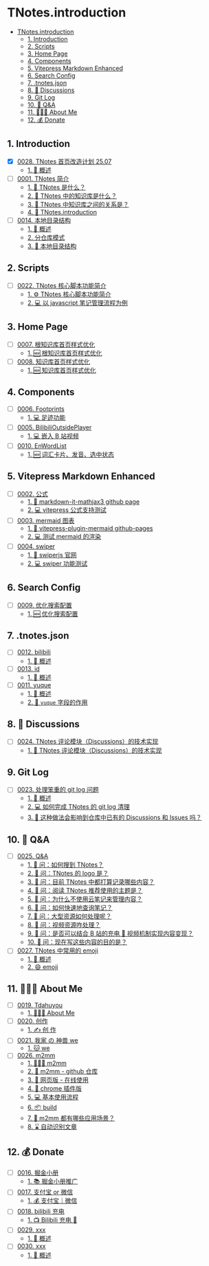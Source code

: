 # TNotes.introduction

<!-- region:toc -->

- [TNotes.introduction](#tnotesintroduction)
  - [1. Introduction](#1-introduction)
  - [2. Scripts](#2-scripts)
  - [3. Home Page](#3-home-page)
  - [4. Components](#4-components)
  - [5. Vitepress Markdown Enhanced](#5-vitepress-markdown-enhanced)
  - [6. Search Config](#6-search-config)
  - [7. .tnotes.json](#7-tnotesjson)
  - [8. 🫧 Discussions](#8--discussions)
  - [9. Git Log](#9-git-log)
  - [10. 🤔 Q&A](#10--qa)
  - [11. 🧑🏻‍💻 About Me](#11--about-me)
  - [12. 💰 Donate](#12--donate)

<!-- endregion:toc -->

## 1. Introduction

- [x] [0028. TNotes 首页改造计划 25.07](https://github.com/tnotesjs/TNotes.introduction/tree/main/notes/0028.%20TNotes%20%E9%A6%96%E9%A1%B5%E6%94%B9%E9%80%A0%E8%AE%A1%E5%88%92%2025.07/README.md)
  - [1. 📝 概述](https://github.com/tnotesjs/TNotes.introduction/tree/main/notes/0028.%20TNotes%20%E9%A6%96%E9%A1%B5%E6%94%B9%E9%80%A0%E8%AE%A1%E5%88%92%2025.07/README.md#1--概述)
- [ ] [0001. TNotes 简介](https://github.com/tnotesjs/TNotes.introduction/tree/main/notes/0001.%20TNotes%20%E7%AE%80%E4%BB%8B/README.md)
  - [1. 🤔 TNotes 是什么？](https://github.com/tnotesjs/TNotes.introduction/tree/main/notes/0001.%20TNotes%20%E7%AE%80%E4%BB%8B/README.md#1--tnotes-是什么)
  - [2. 🤔 TNotes 中的知识库是什么？](https://github.com/tnotesjs/TNotes.introduction/tree/main/notes/0001.%20TNotes%20%E7%AE%80%E4%BB%8B/README.md#2--tnotes-中的知识库是什么)
  - [3. 🤔 TNotes 中知识库之间的关系是？](https://github.com/tnotesjs/TNotes.introduction/tree/main/notes/0001.%20TNotes%20%E7%AE%80%E4%BB%8B/README.md#3--tnotes-中知识库之间的关系是)
  - [4. 📒 TNotes.introduction](https://github.com/tnotesjs/TNotes.introduction/tree/main/notes/0001.%20TNotes%20%E7%AE%80%E4%BB%8B/README.md#4--tnotesintroduction)
- [ ] [0014. 本地目录结构](https://github.com/tnotesjs/TNotes.introduction/tree/main/notes/0014.%20%E6%9C%AC%E5%9C%B0%E7%9B%AE%E5%BD%95%E7%BB%93%E6%9E%84/README.md)
  - [1. 📝 概述](https://github.com/tnotesjs/TNotes.introduction/tree/main/notes/0014.%20%E6%9C%AC%E5%9C%B0%E7%9B%AE%E5%BD%95%E7%BB%93%E6%9E%84/README.md#1--概述)
  - [2. 分仓库模式](https://github.com/tnotesjs/TNotes.introduction/tree/main/notes/0014.%20%E6%9C%AC%E5%9C%B0%E7%9B%AE%E5%BD%95%E7%BB%93%E6%9E%84/README.md#2-分仓库模式)
  - [3. 📒 本地目录结构](https://github.com/tnotesjs/TNotes.introduction/tree/main/notes/0014.%20%E6%9C%AC%E5%9C%B0%E7%9B%AE%E5%BD%95%E7%BB%93%E6%9E%84/README.md#3--本地目录结构)

## 2. Scripts

- [ ] [0022. TNotes 核心脚本功能简介](https://github.com/tnotesjs/TNotes.introduction/tree/main/notes/0022.%20TNotes%20%E6%A0%B8%E5%BF%83%E8%84%9A%E6%9C%AC%E5%8A%9F%E8%83%BD%E7%AE%80%E4%BB%8B/README.md)
  - [1. ⚙️ TNotes 核心脚本功能简介](https://github.com/tnotesjs/TNotes.introduction/tree/main/notes/0022.%20TNotes%20%E6%A0%B8%E5%BF%83%E8%84%9A%E6%9C%AC%E5%8A%9F%E8%83%BD%E7%AE%80%E4%BB%8B/README.md#1-️-tnotes-核心脚本功能简介)
  - [2. 💻 以 javascript 笔记管理流程为例](https://github.com/tnotesjs/TNotes.introduction/tree/main/notes/0022.%20TNotes%20%E6%A0%B8%E5%BF%83%E8%84%9A%E6%9C%AC%E5%8A%9F%E8%83%BD%E7%AE%80%E4%BB%8B/README.md#2--以-javascript-笔记管理流程为例)

## 3. Home Page

- [ ] [0007. 根知识库首页样式优化](https://github.com/tnotesjs/TNotes.introduction/tree/main/notes/0007.%20%E6%A0%B9%E7%9F%A5%E8%AF%86%E5%BA%93%E9%A6%96%E9%A1%B5%E6%A0%B7%E5%BC%8F%E4%BC%98%E5%8C%96/README.md)
  - [1. 🆕 根知识库首页样式优化](https://github.com/tnotesjs/TNotes.introduction/tree/main/notes/0007.%20%E6%A0%B9%E7%9F%A5%E8%AF%86%E5%BA%93%E9%A6%96%E9%A1%B5%E6%A0%B7%E5%BC%8F%E4%BC%98%E5%8C%96/README.md#1--根知识库首页样式优化)
- [ ] [0008. 知识库首页样式优化](https://github.com/tnotesjs/TNotes.introduction/tree/main/notes/0008.%20%E7%9F%A5%E8%AF%86%E5%BA%93%E9%A6%96%E9%A1%B5%E6%A0%B7%E5%BC%8F%E4%BC%98%E5%8C%96/README.md)
  - [1. 🆕 知识库首页样式优化](https://github.com/tnotesjs/TNotes.introduction/tree/main/notes/0008.%20%E7%9F%A5%E8%AF%86%E5%BA%93%E9%A6%96%E9%A1%B5%E6%A0%B7%E5%BC%8F%E4%BC%98%E5%8C%96/README.md#1--知识库首页样式优化)

## 4. Components

- [ ] [0006. Footprints](https://github.com/tnotesjs/TNotes.introduction/tree/main/notes/0006.%20Footprints/README.md)
  - [1. 💻 足迹功能](https://github.com/tnotesjs/TNotes.introduction/tree/main/notes/0006.%20Footprints/README.md#1--足迹功能)
- [ ] [0005. BilibiliOutsidePlayer](https://github.com/tnotesjs/TNotes.introduction/tree/main/notes/0005.%20BilibiliOutsidePlayer/README.md)
  - [1. 💻 嵌入 B 站视频](https://github.com/tnotesjs/TNotes.introduction/tree/main/notes/0005.%20BilibiliOutsidePlayer/README.md#1--嵌入-b-站视频)
- [ ] [0010. EnWordList](https://github.com/tnotesjs/TNotes.introduction/tree/main/notes/0010.%20EnWordList/README.md)
  - [1. 🆕 词汇卡片、发音、选中状态](https://github.com/tnotesjs/TNotes.introduction/tree/main/notes/0010.%20EnWordList/README.md#1--词汇卡片发音选中状态)

## 5. Vitepress Markdown Enhanced

- [ ] [0002. 公式](https://github.com/tnotesjs/TNotes.introduction/tree/main/notes/0002.%20%E5%85%AC%E5%BC%8F/README.md)
  - [1. 🔗 markdown-it-mathjax3 github page](https://github.com/tnotesjs/TNotes.introduction/tree/main/notes/0002.%20%E5%85%AC%E5%BC%8F/README.md#1--markdown-it-mathjax3-github-page)
  - [2. 💻 vitepress 公式支持测试](https://github.com/tnotesjs/TNotes.introduction/tree/main/notes/0002.%20%E5%85%AC%E5%BC%8F/README.md#2--vitepress-公式支持测试)
- [ ] [0003. mermaid 图表](https://github.com/tnotesjs/TNotes.introduction/tree/main/notes/0003.%20mermaid%20%E5%9B%BE%E8%A1%A8/README.md)
  - [1. 🔗 vitepress-plugin-mermaid github-pages](https://github.com/tnotesjs/TNotes.introduction/tree/main/notes/0003.%20mermaid%20%E5%9B%BE%E8%A1%A8/README.md#1--vitepress-plugin-mermaid-github-pages)
  - [2. 💻 测试 mermaid 的渲染](https://github.com/tnotesjs/TNotes.introduction/tree/main/notes/0003.%20mermaid%20%E5%9B%BE%E8%A1%A8/README.md#2--测试-mermaid-的渲染)
- [ ] [0004. swiper](https://github.com/tnotesjs/TNotes.introduction/tree/main/notes/0004.%20swiper/README.md)
  - [1. 🔗 swiperjs 官网](https://github.com/tnotesjs/TNotes.introduction/tree/main/notes/0004.%20swiper/README.md#1--swiperjs-官网)
  - [2. 💻 swiper 功能测试](https://github.com/tnotesjs/TNotes.introduction/tree/main/notes/0004.%20swiper/README.md#2--swiper-功能测试)

## 6. Search Config

- [ ] [0009. 优化搜索配置](https://github.com/tnotesjs/TNotes.introduction/tree/main/notes/0009.%20%E4%BC%98%E5%8C%96%E6%90%9C%E7%B4%A2%E9%85%8D%E7%BD%AE/README.md)
  - [1. 🆕 优化搜索配置](https://github.com/tnotesjs/TNotes.introduction/tree/main/notes/0009.%20%E4%BC%98%E5%8C%96%E6%90%9C%E7%B4%A2%E9%85%8D%E7%BD%AE/README.md#1--优化搜索配置)

## 7. .tnotes.json

- [ ] [0012. bilibili](https://github.com/tnotesjs/TNotes.introduction/tree/main/notes/0012.%20bilibili/README.md)
  - [1. 📝 概述](https://github.com/tnotesjs/TNotes.introduction/tree/main/notes/0012.%20bilibili/README.md#1--概述)
- [ ] [0013. id](https://github.com/tnotesjs/TNotes.introduction/tree/main/notes/0013.%20id/README.md)
  - [1. 📝 概述](https://github.com/tnotesjs/TNotes.introduction/tree/main/notes/0013.%20id/README.md#1--概述)
- [ ] [0011. yuque](https://github.com/tnotesjs/TNotes.introduction/tree/main/notes/0011.%20yuque/README.md)
  - [1. 📝 概述](https://github.com/tnotesjs/TNotes.introduction/tree/main/notes/0011.%20yuque/README.md#1--概述)
  - [2. 📒 `yuque` 字段的作用](https://github.com/tnotesjs/TNotes.introduction/tree/main/notes/0011.%20yuque/README.md#2--yuque-字段的作用)

## 8. 🫧 Discussions

- [ ] [0024. TNotes 评论模块（Discussions）的技术实现](https://github.com/tnotesjs/TNotes.introduction/tree/main/notes/0024.%20TNotes%20%E8%AF%84%E8%AE%BA%E6%A8%A1%E5%9D%97%EF%BC%88Discussions%EF%BC%89%E7%9A%84%E6%8A%80%E6%9C%AF%E5%AE%9E%E7%8E%B0/README.md)
  - [1. 💭 TNotes 评论模块（Discussions）的技术实现](https://github.com/tnotesjs/TNotes.introduction/tree/main/notes/0024.%20TNotes%20%E8%AF%84%E8%AE%BA%E6%A8%A1%E5%9D%97%EF%BC%88Discussions%EF%BC%89%E7%9A%84%E6%8A%80%E6%9C%AF%E5%AE%9E%E7%8E%B0/README.md#1--tnotes-评论模块discussions的技术实现)

## 9. Git Log

- [ ] [0023. 处理笨重的 git log 问题](https://github.com/tnotesjs/TNotes.introduction/tree/main/notes/0023.%20%E5%A4%84%E7%90%86%E7%AC%A8%E9%87%8D%E7%9A%84%20git%20log%20%E9%97%AE%E9%A2%98/README.md)
  - [1. 📝 概述](https://github.com/tnotesjs/TNotes.introduction/tree/main/notes/0023.%20%E5%A4%84%E7%90%86%E7%AC%A8%E9%87%8D%E7%9A%84%20git%20log%20%E9%97%AE%E9%A2%98/README.md#1--概述)
  - [2. 💻 如何完成 TNotes 的 git log 清理](https://github.com/tnotesjs/TNotes.introduction/tree/main/notes/0023.%20%E5%A4%84%E7%90%86%E7%AC%A8%E9%87%8D%E7%9A%84%20git%20log%20%E9%97%AE%E9%A2%98/README.md#2--如何完成-tnotes-的-git-log-清理)
  - [3. 🤔 这种做法会影响到仓库中已有的 Discussions 和 Issues 吗？](https://github.com/tnotesjs/TNotes.introduction/tree/main/notes/0023.%20%E5%A4%84%E7%90%86%E7%AC%A8%E9%87%8D%E7%9A%84%20git%20log%20%E9%97%AE%E9%A2%98/README.md#3--这种做法会影响到仓库中已有的-discussions-和-issues-吗)

## 10. 🤔 Q&A

- [ ] [0025. Q&A](https://github.com/tnotesjs/TNotes.introduction/tree/main/notes/0025.%20Q%26A/README.md)
  - [1. 🤔 问：如何搜到 TNotes？](https://github.com/tnotesjs/TNotes.introduction/tree/main/notes/0025.%20Q%26A/README.md#1--问如何搜到-tnotes)
  - [2. 🤔 问：TNotes 的 logo 是？](https://github.com/tnotesjs/TNotes.introduction/tree/main/notes/0025.%20Q%26A/README.md#2--问tnotes-的-logo-是)
  - [3. 🤔 问：目前 TNotes 中都打算记录哪些内容？](https://github.com/tnotesjs/TNotes.introduction/tree/main/notes/0025.%20Q%26A/README.md#3--问目前-tnotes-中都打算记录哪些内容)
  - [4. 🤔 问：阅读 TNotes 推荐使用的主题是？](https://github.com/tnotesjs/TNotes.introduction/tree/main/notes/0025.%20Q%26A/README.md#4--问阅读-tnotes-推荐使用的主题是)
  - [5. 🤔 问：为什么不使用云笔记来管理内容？](https://github.com/tnotesjs/TNotes.introduction/tree/main/notes/0025.%20Q%26A/README.md#5--问为什么不使用云笔记来管理内容)
  - [6. 🤔 问：如何快速地查询笔记？](https://github.com/tnotesjs/TNotes.introduction/tree/main/notes/0025.%20Q%26A/README.md#6--问如何快速地查询笔记)
  - [7. 🤔 问：大型资源如何处理呢？](https://github.com/tnotesjs/TNotes.introduction/tree/main/notes/0025.%20Q%26A/README.md#7--问大型资源如何处理呢)
  - [8. 🤔 问：视频资源咋处理？](https://github.com/tnotesjs/TNotes.introduction/tree/main/notes/0025.%20Q%26A/README.md#8--问视频资源咋处理)
  - [9. 🤔 问：是否可以结合 B 站的充电 🔋 视频机制实现内容变现？](https://github.com/tnotesjs/TNotes.introduction/tree/main/notes/0025.%20Q%26A/README.md#9--问是否可以结合-b-站的充电--视频机制实现内容变现)
  - [10. 🤔 问：现在写这些内容的目的是？](https://github.com/tnotesjs/TNotes.introduction/tree/main/notes/0025.%20Q%26A/README.md#10--问现在写这些内容的目的是)
- [ ] [0027. TNotes 中常用的 emoji](https://github.com/tnotesjs/TNotes.introduction/tree/main/notes/0027.%20TNotes%20%E4%B8%AD%E5%B8%B8%E7%94%A8%E7%9A%84%20emoji/README.md)
  - [1. 📝 概述](https://github.com/tnotesjs/TNotes.introduction/tree/main/notes/0027.%20TNotes%20%E4%B8%AD%E5%B8%B8%E7%94%A8%E7%9A%84%20emoji/README.md#1--概述)
  - [2. 😄 emoji](https://github.com/tnotesjs/TNotes.introduction/tree/main/notes/0027.%20TNotes%20%E4%B8%AD%E5%B8%B8%E7%94%A8%E7%9A%84%20emoji/README.md#2--emoji)

## 11. 🧑🏻‍💻 About Me

- [ ] [0019. Tdahuyou](https://github.com/tnotesjs/TNotes.introduction/tree/main/notes/0019.%20Tdahuyou/README.md)
  - [1. 🧑🏻‍💻 About Me](https://github.com/tnotesjs/TNotes.introduction/tree/main/notes/0019.%20Tdahuyou/README.md#1--about-me)
- [ ] [0020. 创作](https://github.com/tnotesjs/TNotes.introduction/tree/main/notes/0020.%20%E5%88%9B%E4%BD%9C/README.md)
  - [1. ✍️ 创 作](https://github.com/tnotesjs/TNotes.introduction/tree/main/notes/0020.%20%E5%88%9B%E4%BD%9C/README.md#1-️-创-作)
- [ ] [0021. 我家 の 神兽 we](https://github.com/tnotesjs/TNotes.introduction/tree/main/notes/0021.%20%E6%88%91%E5%AE%B6%20%E3%81%AE%20%E7%A5%9E%E5%85%BD%20we/README.md)
  - [1. 🐱 we](https://github.com/tnotesjs/TNotes.introduction/tree/main/notes/0021.%20%E6%88%91%E5%AE%B6%20%E3%81%AE%20%E7%A5%9E%E5%85%BD%20we/README.md#1--we)
- [ ] [0026. m2mm](https://github.com/tnotesjs/TNotes.introduction/tree/main/notes/0026.%20m2mm/README.md)
  - [1. 🧑🏻‍💻 m2mm](https://github.com/tnotesjs/TNotes.introduction/tree/main/notes/0026.%20m2mm/README.md#1--m2mm)
  - [2. 🔗 m2mm - github 仓库](https://github.com/tnotesjs/TNotes.introduction/tree/main/notes/0026.%20m2mm/README.md#2--m2mm---github-仓库)
  - [3. 🔗 网页版 - 在线使用](https://github.com/tnotesjs/TNotes.introduction/tree/main/notes/0026.%20m2mm/README.md#3--网页版---在线使用)
  - [4. 🔗 chrome 插件版](https://github.com/tnotesjs/TNotes.introduction/tree/main/notes/0026.%20m2mm/README.md#4--chrome-插件版)
  - [5. 💻 基本使用流程](https://github.com/tnotesjs/TNotes.introduction/tree/main/notes/0026.%20m2mm/README.md#5--基本使用流程)
  - [6. 📦 build](https://github.com/tnotesjs/TNotes.introduction/tree/main/notes/0026.%20m2mm/README.md#6--build)
  - [7. 🤔 m2mm 都有哪些应用场景？](https://github.com/tnotesjs/TNotes.introduction/tree/main/notes/0026.%20m2mm/README.md#7--m2mm-都有哪些应用场景)
  - [8. ⌛️ 自动识别文章](https://github.com/tnotesjs/TNotes.introduction/tree/main/notes/0026.%20m2mm/README.md#8-️-自动识别文章)

## 12. 💰 Donate

- [ ] [0016. 掘金小册](https://github.com/tnotesjs/TNotes.introduction/tree/main/notes/0016.%20%E6%8E%98%E9%87%91%E5%B0%8F%E5%86%8C/README.md)
  - [1. 📚 掘金小册推广](https://github.com/tnotesjs/TNotes.introduction/tree/main/notes/0016.%20%E6%8E%98%E9%87%91%E5%B0%8F%E5%86%8C/README.md#1--掘金小册推广)
- [ ] [0017. 支付宝 or 微信](https://github.com/tnotesjs/TNotes.introduction/tree/main/notes/0017.%20%E6%94%AF%E4%BB%98%E5%AE%9D%20or%20%E5%BE%AE%E4%BF%A1/README.md)
  - [1. 💰 支付宝｜微信](https://github.com/tnotesjs/TNotes.introduction/tree/main/notes/0017.%20%E6%94%AF%E4%BB%98%E5%AE%9D%20or%20%E5%BE%AE%E4%BF%A1/README.md#1--支付宝微信)
- [ ] [0018. bilibili 充电](https://github.com/tnotesjs/TNotes.introduction/tree/main/notes/0018.%20bilibili%20%E5%85%85%E7%94%B5/README.md)
  - [1. 📺 Bilibili 充电 🔋](https://github.com/tnotesjs/TNotes.introduction/tree/main/notes/0018.%20bilibili%20%E5%85%85%E7%94%B5/README.md#1--bilibili-充电-)
- [ ] [0029. xxx](https://github.com/tnotesjs/TNotes.introduction/tree/main/notes/0029.%20xxx/README.md)
  - [1. 📝 概述](https://github.com/tnotesjs/TNotes.introduction/tree/main/notes/0029.%20xxx/README.md#1--概述)
- [ ] [0030. xxx](https://github.com/tnotesjs/TNotes.introduction/tree/main/notes/0030.%20xxx/README.md)
  - [1. 📝 概述](https://github.com/tnotesjs/TNotes.introduction/tree/main/notes/0030.%20xxx/README.md#1--概述)
